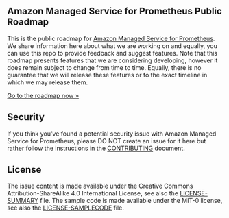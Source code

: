 ## Amazon Managed Service for Prometheus Public Roadmap

This is the public roadmap for [Amazon Managed Service for Prometheus](https://aws.amazon.com/prometheus/). We share information here about what we are working on and equally, you can use this repo to provide feedback and suggest features. Note that this roadmap presents features that we are considering developing, however it does remain subject to change from time to time. Equally, there is no guarantee that we will release these features or fo the exact timeline in which we may release them.

[Go to the roadmap now »](https://github.com/aws/amazon-managed-service-for-prometheus-roadmap/issues)


## Security

If you think you’ve found a potential security issue with Amazon Managed Service for Prometheus, please DO NOT create an issue for it here but rather follow the instructions in the [CONTRIBUTING](CONTRIBUTING.md#security-issue-notifications) document.

## License 

The issue content is made available under the Creative Commons Attribution-ShareAlike 4.0 International License, see also the [LICENSE-SUMMARY](/LICENSE-SUMMARY) file.
The sample code is made available under the MIT-0 license, see also the [LICENSE-SAMPLECODE](/LICENSE-SAMPLECODE) file.
